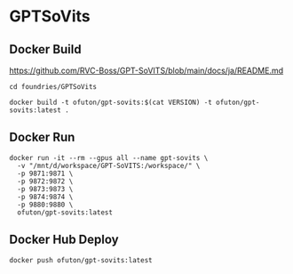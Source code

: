 # GPTSoVits

## Docker Build

<https://github.com/RVC-Boss/GPT-SoVITS/blob/main/docs/ja/README.md>

```shell
cd foundries/GPTSoVits

docker build -t ofuton/gpt-sovits:$(cat VERSION) -t ofuton/gpt-sovits:latest .
```

## Docker Run

```shell
docker run -it --rm --gpus all --name gpt-sovits \
  -v "/mnt/d/workspace/GPT-SoVITS:/workspace/" \
  -p 9871:9871 \
  -p 9872:9872 \
  -p 9873:9873 \
  -p 9874:9874 \
  -p 9880:9880 \
  ofuton/gpt-sovits:latest
```

## Docker Hub Deploy

```shell
docker push ofuton/gpt-sovits:latest
```
